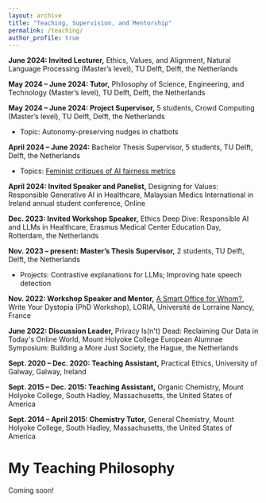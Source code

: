 ```yaml
---
layout: archive
title: "Teaching, Supervision, and Mentorship"
permalink: /teaching/
author_profile: true
---
```


**June 2024: Invited Lecturer,** Ethics, Values, and Alignment, Natural Language Processing (Master’s level), TU Delft, Delft, the Netherlands

**May 2024 – June 2024:	Tutor,** Philosophy of Science, Engineering, and Technology (Master’s level), TU Delft, Delft, the Netherlands

**May 2024 – June 2024:	Project Supervisor,** 5 students, Crowd Computing (Master’s level), TU Delft, Delft, the Netherlands
* Topic: Autonomy-preserving nudges in chatbots

**April 2024 – June 2024:** Bachelor Thesis Supervisor, 5 students, TU Delft, Delft, the Netherlands
* Topics: [Feminist critiques of AI fairness metrics](https://www.linkedin.com/posts/scientist-ethicist_feminism-feministai-aifairness-activity-7212447082563993600-AuDW?utm_source=share&utm_medium=member_desktop)

**April 2024:	Invited Speaker and Panelist,** Designing for Values: Responsible Generative AI in Healthcare, Malaysian Medics International in Ireland annual student conference, Online  

**Dec. 2023: Invited Workshop Speaker,** Ethics Deep Dive: Responsible AI and LLMs in Healthcare, Erasmus Medical Center Education Day, Rotterdam, the Netherlands

**Nov. 2023 – present: Master’s Thesis Supervisor,** 2 students, TU Delft, Delft, the Netherlands 
* Projects: Contrastive explanations for LLMs; Improving hate speech detection

**Nov. 2022:	Workshop Speaker and Mentor,** [A Smart Office for Whom?](https://members.loria.fr/KFort/teaching/write-your-dystopia-ethics/), Write Your Dystopia (PhD Workshop), LORIA, Université de Lorraine Nancy, France  

**June 2022:	Discussion Leader,** Privacy Is(n't) Dead: Reclaiming Our Data in Today's Online World, Mount Holyoke College European Alumnae Symposium: Building a More Just Society, the Hague, the Netherlands

**Sept. 2020 – Dec. 2020: Teaching Assistant,** Practical Ethics, University of Galway, Galway, Ireland

**Sept. 2015 – Dec. 2015: Teaching Assistant,** Organic Chemistry, Mount Holyoke College, South Hadley, Massachusetts, the United States of America

**Sept. 2014 – April 2015:	Chemistry Tutor,** General Chemistry, Mount Holyoke College, South Hadley, Massachusetts, the United States of America



My Teaching Philosophy
======

Coming soon! 
